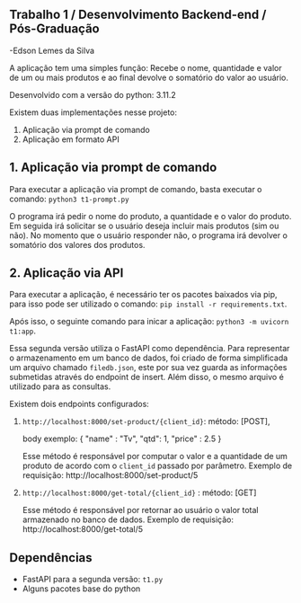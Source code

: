 ## Trabalho 1 / Desenvolvimento Backend-end / Pós-Graduação

-Edson Lemes da Silva   

A aplicação tem uma simples função: 
Recebe o nome, quantidade e valor de um ou mais produtos
e ao final devolve o somatório do valor ao usuário. 

Desenvolvido com a versão do python: 3.11.2 

Existem duas implementações nesse projeto:

1. Aplicação via prompt de comando
2. Aplicação em formato API

## 1. Aplicação via prompt de comando
Para executar a aplicação via prompt de comando, basta executar o comando: `python3 t1-prompt.py`

O programa irá pedir o nome do produto, a quantidade e o valor do produto. Em seguida irá 
solicitar se o usuário deseja incluir mais produtos (sim ou não). No momento que o usuário
responder não, o programa irá devolver o somatório dos valores dos produtos.

## 2. Aplicação via API

Para executar a aplicação, é necessário ter os pacotes baixados via pip, para isso pode ser utilizado o comando: `pip install -r requirements.txt`.

 Após isso, o seguinte comando para inicar a aplicação: `python3 -m uvicorn t1:app`.

Essa segunda versão utiliza o FastAPI como dependência. Para representar o armazenamento em um banco de dados, foi criado de forma simplificada um arquivo chamado `filedb.json`, este por sua vez guarda as informações submetidas através do endpoint de insert. Além disso, o mesmo arquivo é utilizado para as consultas.

Existem dois endpoints configurados:

1. `http://localhost:8000/set-product/{client_id}`: método: [POST],

     body exemplo: {
    "name" : "Tv",
    "qtd": 1,
    "price" : 2.5
}

    Esse método é responsável por computar o valor e a quantidade de um produto de acordo com o `client_id` passado por parâmetro. Exemplo de requisição: http://localhost:8000/set-product/5

2. `http://localhost:8000/get-total/{client_id}` : método: [GET]

    Esse método é responsável por retornar ao usuário o valor total armazenado no banco de dados. Exemplo de requisição: http://localhost:8000/get-total/5

## Dependências

* FastAPI para a segunda versão: `t1.py`
* Alguns pacotes base do python 
